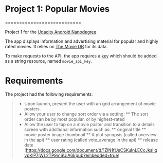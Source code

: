 # Project 1: Popular Movies
===========================

Project 1 for the [Udacity Android Nanodegree](https://www.udacity.com/course/android-developer-nanodegree--nd801)

The app displays information and advertising material for popular and highly rated movies. It relies on [The Movie DB](https://www.themoviedb.org/) for its data.

To make requests to the API, the app requires a [key](https://www.themoviedb.org/account/signup?language=en) which should be added as a string resource, named `movie_api_key`.

# Requirements
The project had the following requirements:

> * Upon launch, present the user with an grid arrangement of movie posters.
> * Allow your user to change sort order via a setting:
> ** The sort order can be by most popular, or by highest-rated
> * Allow the user to tap on a movie poster and transition to a details screen with additional information such as:
> ** original title
> ** movie poster image thumbnail
> ** A plot synopsis (called overview in the api)
> ** user rating (called vote_average in the api)
> ** release date
(https://docs.google.com/document/d/1ZlN1fUsCSKuInLECcJkslIqvpKlP7jWL2TP9m6UiA6I/pub?embedded=true)

